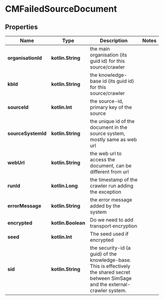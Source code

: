 
# CMFailedSourceDocument

## Properties
Name | Type | Description | Notes
------------ | ------------- | ------------- | -------------
**organisationId** | **kotlin.String** | the main organisation (its guid id) for this source/crawler | 
**kbId** | **kotlin.String** | the knowledge-base id (its guid id) for this source/crawler | 
**sourceId** | **kotlin.Int** | the source-id, primary key of the source | 
**sourceSystemId** | **kotlin.String** | the unique id of the document in the source system, mostly same as web url | 
**webUrl** | **kotlin.String** | the web url to access the document, can be different from url | 
**runId** | **kotlin.Long** | the timestamp of the crawler run adding the exception | 
**errorMessage** | **kotlin.String** | the error message added by the system | 
**encrypted** | **kotlin.Boolean** | Do we need to add transport encryption | 
**seed** | **kotlin.Int** | The seed used if encrypted | 
**sid** | **kotlin.String** | the security-id (a guid) of the knowledge-base.  This is effectively the shared secret between SimSage and the external-crawler system. | 



